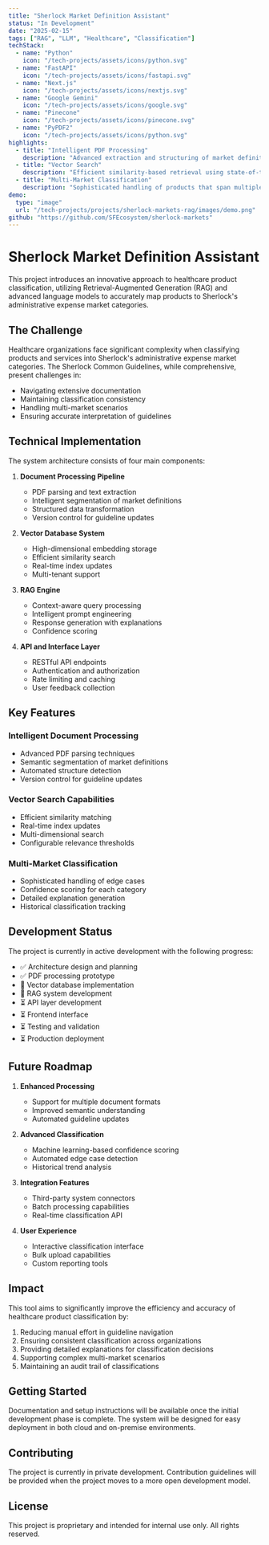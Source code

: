 ```yaml
---
title: "Sherlock Market Definition Assistant"
status: "In Development"
date: "2025-02-15"
tags: ["RAG", "LLM", "Healthcare", "Classification"]
techStack: 
  - name: "Python"
    icon: "/tech-projects/assets/icons/python.svg"
  - name: "FastAPI"
    icon: "/tech-projects/assets/icons/fastapi.svg"
  - name: "Next.js"
    icon: "/tech-projects/assets/icons/nextjs.svg"
  - name: "Google Gemini"
    icon: "/tech-projects/assets/icons/google.svg"
  - name: "Pinecone"
    icon: "/tech-projects/assets/icons/pinecone.svg"
  - name: "PyPDF2"
    icon: "/tech-projects/assets/icons/python.svg"
highlights:
  - title: "Intelligent PDF Processing"
    description: "Advanced extraction and structuring of market definitions from complex healthcare documentation"
  - title: "Vector Search"
    description: "Efficient similarity-based retrieval using state-of-the-art vector database technology"
  - title: "Multi-Market Classification"
    description: "Sophisticated handling of products that span multiple administrative expense categories"
demo:
  type: "image"
  url: "/tech-projects/projects/sherlock-markets-rag/images/demo.png"
github: "https://github.com/SFEcosystem/sherlock-markets"
---
```


# Sherlock Market Definition Assistant

This project introduces an innovative approach to healthcare product classification, utilizing Retrieval-Augmented Generation (RAG) and advanced language models to accurately map products to Sherlock's administrative expense market categories.

## The Challenge

Healthcare organizations face significant complexity when classifying products and services into Sherlock's administrative expense market categories. The Sherlock Common Guidelines, while comprehensive, present challenges in:

- Navigating extensive documentation
- Maintaining classification consistency
- Handling multi-market scenarios
- Ensuring accurate interpretation of guidelines

## Technical Implementation

The system architecture consists of four main components:

1. **Document Processing Pipeline**
   - PDF parsing and text extraction
   - Intelligent segmentation of market definitions
   - Structured data transformation
   - Version control for guideline updates

2. **Vector Database System**
   - High-dimensional embedding storage
   - Efficient similarity search
   - Real-time index updates
   - Multi-tenant support

3. **RAG Engine**
   - Context-aware query processing
   - Intelligent prompt engineering
   - Response generation with explanations
   - Confidence scoring

4. **API and Interface Layer**
   - RESTful API endpoints
   - Authentication and authorization
   - Rate limiting and caching
   - User feedback collection

## Key Features

### Intelligent Document Processing
- Advanced PDF parsing techniques
- Semantic segmentation of market definitions
- Automated structure detection
- Version control for guideline updates

### Vector Search Capabilities
- Efficient similarity matching
- Real-time index updates
- Multi-dimensional search
- Configurable relevance thresholds

### Multi-Market Classification
- Sophisticated handling of edge cases
- Confidence scoring for each category
- Detailed explanation generation
- Historical classification tracking

## Development Status

The project is currently in active development with the following progress:

- ✅ Architecture design and planning
- ✅ PDF processing prototype
- 🔄 Vector database implementation
- 🔄 RAG system development
- ⏳ API layer development
- ⏳ Frontend interface
- ⏳ Testing and validation
- ⏳ Production deployment

## Future Roadmap

1. **Enhanced Processing**
   - Support for multiple document formats
   - Improved semantic understanding
   - Automated guideline updates

2. **Advanced Classification**
   - Machine learning-based confidence scoring
   - Automated edge case detection
   - Historical trend analysis

3. **Integration Features**
   - Third-party system connectors
   - Batch processing capabilities
   - Real-time classification API

4. **User Experience**
   - Interactive classification interface
   - Bulk upload capabilities
   - Custom reporting tools

## Impact

This tool aims to significantly improve the efficiency and accuracy of healthcare product classification by:

1. Reducing manual effort in guideline navigation
2. Ensuring consistent classification across organizations
3. Providing detailed explanations for classification decisions
4. Supporting complex multi-market scenarios
5. Maintaining an audit trail of classifications

## Getting Started

Documentation and setup instructions will be available once the initial development phase is complete. The system will be designed for easy deployment in both cloud and on-premise environments.

## Contributing

The project is currently in private development. Contribution guidelines will be provided when the project moves to a more open development model.

## License

This project is proprietary and intended for internal use only. All rights reserved.
